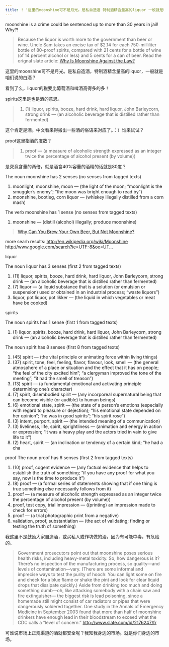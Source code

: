 ```yaml
---
title: ! '这里的moonshine可不是月光。是私自造酒 特制酒精含量高的liquor 一般就是咱们说的白酒 '
---
```


<p>moonshine is a crime could be sentenced up to more than 30 years in jail! Why?!</p>

<blockquote>
  <p>Because the liquor is worth more to the government than beer or wine. Uncle Sam takes an excise tax of $2.14 for each 750-milliliter bottle of 80-proof spirits, compared with 21 cents for a bottle of wine (of 14 percent alcohol or less) and 5 cents for a can of beer.
  Read the orignal slate article: <a href="http://www.slate.com/id/2176247/fr">Why Is Moonshine Against the Law?</a></p>
</blockquote>

<p>这里的moonshine可不是月光。是私自造酒，特制酒精含量高的liquor，一般就是咱们说的白酒？</p>

<p>看到了么，liquor的税要比葡萄酒和啤酒高得多的多！</p>

<p>spirits这里是也是酒的意思。</p>

<blockquote>
  <ol>
  <li>(1) liquor, spirits, booze, hard drink, hard liquor, John Barleycorn, strong drink &#8212; (an alcoholic beverage that is distilled rather than fermented)</li>
  </ol>
</blockquote>

<p>这个肯定是酒。中文看来得搬出一些酒的俗语来对应了。：）谁来试试？</p>

<p>proof这里指酒的度数？</p>

<blockquote>
  <ol>
  <li>proof &#8212; (a measure of alcoholic strength expressed as an integer twice the percentage of alcohol present (by volume))</li>
  </ol>
</blockquote>

<p>是究竟含量的两倍，就是酒含40%容量的酒精的话就是80度？</p>

<p>The noun moonshine has 2 senses (no senses from tagged texts)</p>

<ol>
<li>moonlight, moonshine, moon &#8212; (the light of the moon; &#8220;moonlight is the smuggler&#8217;s enemy&#8221;; &#8220;the moon was bright enough to read by&#8221;)</li>
<li>moonshine, bootleg, corn liquor &#8212; (whiskey illegally distilled from a corn mash)</li>
</ol>

<p>The verb moonshine has 1 sense (no senses from tagged texts)</p>

<ol>
<li>moonshine &#8212; (distill (alcohol) illegally; produce moonshine)</li>
</ol>

<blockquote>
  <p><a href="http://consumerist.com/consumer/alcohol/why-can-you-brew-your-own-beer-but-not-moonshine-313730.php">Why Can You Brew Your Own Beer, But Not Moonshine?</a></p>
</blockquote>

<p>more searh results:
<a href="http://en.wikipedia.org/wiki/Moonshine">http://en.wikipedia.org/wiki/Moonshine</a>
<a href="http://www.google.com/search?ie=UTF-8&amp;oe=UTF-8&amp;q=why+is+moonshine+against+the+law">http://www.google.com/search?ie=UTF-8&amp;oe=UT...</a></p>

<p>liquor</p>

<p>The noun liquor has 3 senses (first 2 from tagged texts)</p>

<ol>
<li>(11) liquor, spirits, booze, hard drink, hard liquor, John Barleycorn, strong drink &#8212; (an alcoholic beverage that is distilled rather than fermented)</li>
<li>(7) liquor &#8212; (a liquid substance that is a solution (or emulsion or suspension) used or obtained in an industrial process; &#8220;waste liquors&#8221;)</li>
<li>liquor, pot liquor, pot likker &#8212; (the liquid in which vegetables or meat have be cooked)</li>
</ol>

<p>spirits</p>

<p>The noun spirits has 1 sense (first 1 from tagged texts)</p>

<ol>
<li>(1) liquor, spirits, booze, hard drink, hard liquor, John Barleycorn, strong drink &#8212; (an alcoholic beverage that is distilled rather than fermented)</li>
</ol>

<p>The noun spirit has 8 senses (first 8 from tagged texts)</p>

<ol>
<li>(45) spirit &#8212; (the vital principle or animating force within living things)</li>
<li>(37) spirit, tone, feel, feeling, flavor, flavour, look, smell &#8212; (the general atmosphere of a place or situation and the effect that it has on people; &#8220;the feel of the city excited him&#8221;; &#8220;a clergyman improved the tone of the meeting&#8221;; &#8220;it had the smell of treason&#8221;)</li>
<li>(13) spirit &#8212; (a fundamental emotional and activating principle determining one&#8217;s character)</li>
<li>(7) spirit, disembodied spirit &#8212; (any incorporeal supernatural being that can become visible (or audible) to human beings)</li>
<li>(6) emotional state, spirit &#8212; (the state of a person&#8217;s emotions (especially with regard to pleasure or dejection); &#8220;his emotional state depended on her opinion&#8221;; &#8220;he was in good spirits&#8221;; &#8220;his spirit rose&#8221;)</li>
<li>(3) intent, purport, spirit &#8212; (the intended meaning of a communication)</li>
<li>(3) liveliness, life, spirit, sprightliness &#8212; (animation and energy in action or expression; &#8220;it was a heavy play and the actors tried in vain to give life to it&#8221;)</li>
<li>(2) heart, spirit &#8212; (an inclination or tendency of a certain kind; &#8220;he had a cha</li>
</ol>

<p>proof
The noun proof has 6 senses (first 2 from tagged texts)</p>

<ol>
<li>(10) proof, cogent evidence &#8212; (any factual evidence that helps to establish the truth of something; &#8220;if you have any proof for what you say, now is the time to produce it&#8221;)</li>
<li>(8) proof &#8212; (a formal series of statements showing that if one thing is true something else necessarily follows from it)</li>
<li>proof &#8212; (a measure of alcoholic strength expressed as an integer twice the percentage of alcohol present (by volume))</li>
<li>proof, test copy, trial impression &#8212; ((printing) an impression made to check for errors)</li>
<li>proof &#8212; (a trial photographic print from a negative)</li>
<li>validation, proof, substantiation &#8212; (the act of validating; finding or testing the truth of something)</li>
</ol>

<p>我这里不是鼓励大家自造酒，或买私人或作坊做的酒，因为有可能中毒，有危险的。</p>

<blockquote>
  <p>Government prosecutors point out that moonshine poses serious health risks, including heavy-metal toxicity. So, how dangerous is it? There&#8217;s no inspection of the manufacturing process, so quality—and levels of contamination—vary. (There are some informal and imprecise ways to test the purity of hooch: You can light some on fire and check for a blue flame or shake the pint and look for clear liquid drops that dissipate quickly.) Aside from drinking too much and doing something dumb—oh, like attacking somebody with a chain saw and fire extinguisher— the biggest risk is lead poisoning, since a homemade still might consist of car radiators or pipes that were dangerously soldered together. One study in the Annals of Emergency Medicine in September 2003 found that more than half of moonshine drinkers have enough lead in their bloodstream to exceed what the CDC calls a &#8220;level of concern.&#8221;
  <a href="http://www.slate.com/id/2176247/fr">http://www.slate.com/id/2176247/fr</a></p>
</blockquote>

<p>可谁说市场上正规渠道的酒就都安全呢？我知我身边的市场。就是你们身边的市场。</p>

